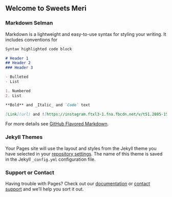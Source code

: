 ## Welcome to Sweets Meri

### Markdown Selman

Markdown is a lightweight and easy-to-use syntax for styling your writing. It includes conventions for

```markdown
Syntax highlighted code block

# Header 1
## Header 2
### Header 3

- Bulleted
- List

1. Numbered
2. List

**Bold** and _Italic_ and `Code` text

[Link](url) and ![https://instagram.ftxl3-1.fna.fbcdn.net/v/t51.2885-15/e35/93399391_216339426475727_5640813364468909705_n.jpg?_nc_ht=instagram.ftxl3-1.fna.fbcdn.net&_nc_cat=111&_nc_ohc=WcHFc5ZDDfMAX-Br2b8&tp=1&oh=ea7ffd2a49d163f02a1a468c147d37ae&oe=603A997B]
```

For more details see [GitHub Flavored Markdown](https://guides.github.com/features/mastering-markdown/).

### Jekyll Themes

Your Pages site will use the layout and styles from the Jekyll theme you have selected in your [repository settings](https://github.com/selmangurgen/website/settings). The name of this theme is saved in the Jekyll `_config.yml` configuration file.

### Support or Contact

Having trouble with Pages? Check out our [documentation](https://docs.github.com/categories/github-pages-basics/) or [contact support](https://support.github.com/contact) and we’ll help you sort it out.

